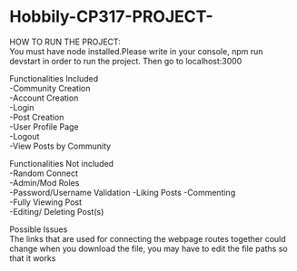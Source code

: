 # Hobbily-CP317-PROJECT-

HOW TO RUN THE PROJECT:  
You must have node installed.Please write in your console, npm run devstart in order to run the project. Then go to localhost:3000

Functionalities Included  
-Community Creation  
-Account Creation  
-Login  
-Post Creation  
-User Profile Page  
-Logout  
-View Posts by Community

Functionalities Not included  
-Random Connect  
-Admin/Mod Roles  
-Password/Username Validation
-Liking Posts
-Commenting  
-Fully Viewing Post  
-Editing/ Deleting Post(s)  

Possible Issues  
The links that are used for connecting the webpage routes together could change when you download the file, you may have to edit the file paths so that it works


